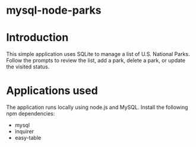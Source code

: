 # mysql-node-parks

# Introduction
This simple application uses SQLite to manage a list of U.S. National Parks. Follow the prompts to review the list, add a park, delete a park, or update the visited status.

# Applications used
The application runs locally using node.js and MySQL. Install the following npm dependencies:

* mysql
* inquirer
* easy-table